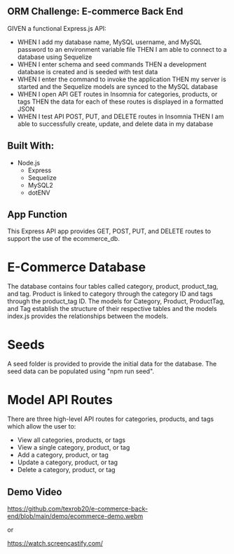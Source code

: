 ## ORM Challenge: E-commerce Back End
GIVEN a functional Express.js API:

- WHEN I add my database name, MySQL username, and MySQL password to an environment variable file THEN I am able to connect to a database using Sequelize
- WHEN I enter schema and seed commands THEN a development database is created and is seeded with test data
- WHEN I enter the command to invoke the application THEN my server is started and the Sequelize models are synced to the MySQL database
- WHEN I open API GET routes in Insomnia for categories, products, or tags THEN the data for each of these routes is displayed in a formatted JSON
- WHEN I test API POST, PUT, and DELETE routes in Insomnia THEN I am able to successfully create, update, and delete data in my database

## Built With:
- Node.js
  - Express
  - Sequelize
  - MySQL2
  - dotENV

## App Function
This Express API app provides GET, POST, PUT, and DELETE routes to support the use of the ecommerce_db.  

# E-Commerce Database
The database contains four tables called category, product, product_tag, and tag.  Product is linked to category through the category ID and tags through the product_tag ID.  The models for Category, Product, ProductTag, and Tag establish the structure of their respective tables and the models index.js provides the relationships between the models.

# Seeds
A seed folder is provided to provide the initial data for the database.  The seed data can be populated using "npm run seed".

# Model API Routes
There are three high-level API routes for categories, products, and tags which allow the user to:
- View all categories, products, or tags
- View a single category, product, or tag
- Add a category, product, or tag
- Update a category, product, or tag
- Delete a category, product, or tag

## Demo Video
https://github.com/texrob20/e-commerce-back-end/blob/main/demo/ecommerce-demo.webm

or

https://watch.screencastify.com/